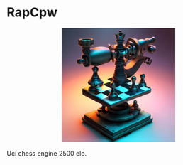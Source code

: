 # RapCpw

<p align="center">
<img src="https://github.com/Thibor/RapCpw/blob/master/Resources/RapCpw.png" />
</p>

Uci chess engine 2500 elo.<br/>
